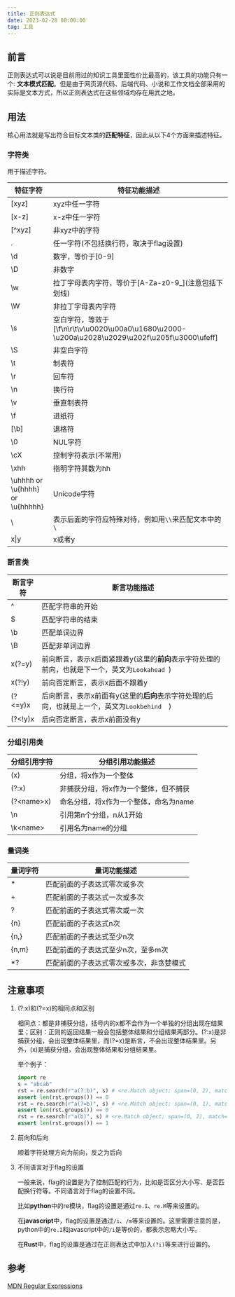 ```yaml
---
title: 正则表达式
date: 2023-02-28 08:00:00
tag: 工具
---
```

## 前言

正则表达式可以说是目前用过的知识工具里面性价比最高的，该工具的功能只有一个: **文本模式匹配**。但是由于网页源代码、后端代码、小说和工作文档全部采用的实际是文本方式，所以正则表达式在这些领域均存在用武之地。

## 用法

核心用法就是写出符合目标文本类的**匹配特征**，因此从以下4个方面来描述特征。

### 字符类

用于描述字符。

|特征字符|特征功能描述|
|---------|-----------|
|\[xyz\]  |xyz中任一字符|
|\[x-z\]  |x-z中任一字符|
|\[^xyz\] |非xyz中的字符|
|.        |任一字符(不包括换行符，取决于flag设置)|
|\d       |数字，等价于\[0-9\]|
|\D       |非数字|
|\w       |拉丁字母表内字符，等价于\[A-Za-z0-9_\](注意包括下划线)|
|\W       |非拉丁字母表内字符|
|\s       |空白字符，等效于\[\f\n\r\t\v\u0020\u00a0\u1680\u2000-\u200a\u2028\u2029\u202f\u205f\u3000\ufeff\]|
|\S       |非空白字符|
|\t       |制表符   |
|\r       |回车符   |
|\n       |换行符   |
|\v       |垂直制表符|
|\f       |进纸符   |
|[\b]     |退格符   |
|\0       |NUL字符  |
|\cX      |控制字符表示(不常用)|
|\xhh     |指明字符其数为hh|
|\uhhhh or \u{hhhh} or \u{hhhhh}| Unicode字符|
|\        |表示后面的字符应特殊对待，例如用`\\`来匹配文本中的`\`|
|x\|y     |x或者y|

### 断言类

|断言字符|断言功能描述|
|---------|-----------|
|^         |匹配字符串的开始|
|$         |匹配字符串的结束|
|\b        |匹配单词边界|
|\B        |匹配非单词边界|
|x(?=y)    |前向断言，表示x后面紧跟着y(这里的**前向**表示字符处理的前向，也就是下一个，英文为`Lookahead `)|
|x(?!y)    |前向否定断言，表示x后面不跟着y|
|(?<=y)x   |后向断言，表示x前面有y(这里的**后向**表示字符处理的后向，也就是上一个，英文为`Lookbehind  `)|
|(?<!y)x   |后向否定断言，表示x前面没有y|


### 分组引用类

|分组引用字符|分组引用功能描述|
|---------|-----------|
|(x)      |分组，将x作为一个整体|
|(?:x)    |非捕获分组，将x作为一个整体，但不捕获|
|(?\<name\>x)|命名分组，将x作为一个整体，命名为name|
|\n       |引用第n个分组，n从1开始|
|\k\<name\> |引用名为name的分组|

### 量词类

|量词字符|量词功能描述|
|---------|-----------|
|*        |匹配前面的子表达式零次或多次|
|+        |匹配前面的子表达式一次或多次|
|?        |匹配前面的子表达式零次或一次|
|{n}      |匹配前面的子表达式n次|
|{n,}     |匹配前面的子表达式至少n次|
|{n,m}    |匹配前面的子表达式至少n次，至多m次|
|*?       |匹配前面的子表达式零次或多次，非贪婪模式|


## 注意事项

1. (?:x)和(?=x)的相同点和区别

    相同点：都是非捕获分组，括号内的x都不会作为一个单独的分组出现在结果里；区别：正则的返回结果一般会包括整体结果和分组结果两部分。(?:x)是非捕获分组，会出现整体结果里，而(?=x)是断言，不会出现整体结果里。另外，(x)是捕获分组，会出现整体结果和分组结果里。

    举个例子：
    
    ```python
    import re
    s = "abcab"
    rst = re.search(r"a(?:b)", s) # <re.Match object; span=(0, 2), match='ab'>
    assert len(rst.groups()) == 0
    rst = re.search(r"a(?=b)", s) # <re.Match object; span=(0, 1), match='a'>
    assert len(rst.groups()) == 0
    rst = re.search(r"a(b)", s) # <re.Match object; span=(0, 2), match='ab'>
    assert len(rst.groups()) == 1
    ```
    
2. 前向和后向

    顺着字符处理方向为前向，反之为后向

3. 不同语言对于flag的设置

    一般来说，flag的设置是为了控制匹配的行为，比如是否区分大小写、是否匹配换行符等。不同语言对于flag的设置不同。
    
    比如**python**中的re模块，flag的设置是通过`re.I`、`re.M`等来设置的。
    
    在**javascript**中，flag的设置是通过`/i`、`/m`等来设置的。这里需要注意的是，python中的`re.I`和javascript中的`/i`是等价的，都表示忽略大小写。

    在**Rust**中，flag的设置是通过在正则表达式中加入`(?i)`等来进行设置的。

## 参考

[MDN Regular Expressions](https://developer.mozilla.org/en-US/docs/Web/JavaScript/Guide/Regular_Expressions/Groups_and_Backreferences)